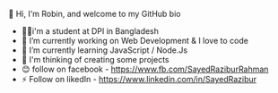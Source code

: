 <p>👋 Hi, I'm Robin, and welcome to my GitHub bio</p>

- 👨‍🎓i'm a student at DPI in Bangladesh
- 🔭 I’m currently working on Web Development & I love to code
- 🌱 I’m currently learning JavaScript / Node.Js
- 🤔 I'm thinking of creating some projects
- 😊 follow on facebook - https://www.fb.com/SayedRaziburRahman
- ⚡ Follow on likedIn - https://www.linkedin.com/in/SayedRazibur
